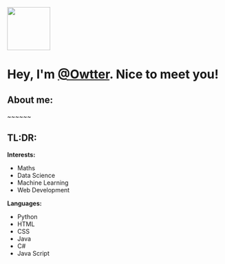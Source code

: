 <div>
	<img style="width:100px;height:auto;"src="https://emojipedia-us.s3.dualstack.us-west-1.amazonaws.com/thumbs/120/twitter/282/otter_1f9a6.png" alt="">
	<h1>Hey, I'm <a href="github.com/owtter">@Owtter</a>. Nice to meet you!</h1>
</div>
<div>
	<h2>About me:</h2>
	<p>~~~~~~</p>
</div>
<div>
	<div>
		<h2>TL:DR:</h2>
		<strong>Interests:</strong>
		<ul>
			<li>Maths</li>
			<li>Data Science</li>
			<li>Machine Learning</li>
			<li>Web Development</li>
		</ul>
		<strong>Languages:</strong>
		<ul>
			<li>Python</li>
			<li>HTML</li>
			<li>CSS</li>
			<li>Java</li>
			<li>C#</li>
			<li>Java Script</li>
		</ul>
	</div>
	<div>
		<!--
		<h2>TL:ReadAnyways</h2>
		<p>While I've got great interest in anything computer science related, whether that's hard- or software, I'm currently 
		diving into data science as well as back- and frontend web development.
		My other CS fields of interest are mainly machine learning or hardware oriented. I can programm
		in Java, C# and Java Script, though the language comfortable with is Python.</p> 
	</div>
</div>
-->

<!---
Owtter/Owtter is a ✨ special ✨ repository because its `README.md` (this file) appears on your GitHub profile.
You can click the Preview link to take a look at your changes.
--->
